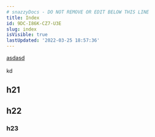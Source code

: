 ```yaml
---
# snazzyDocs - DO NOT REMOVE OR EDIT BELOW THIS LINE
title: Index
id: 9DC-I86K-CZ7-U3E
slug: index
isVisible: true
lastUpdated: '2022-03-25 18:57:36'
---
```

[asdasd](/1.0/chapter-2)<br />
<br />
kd

## h21

## h22

### h23